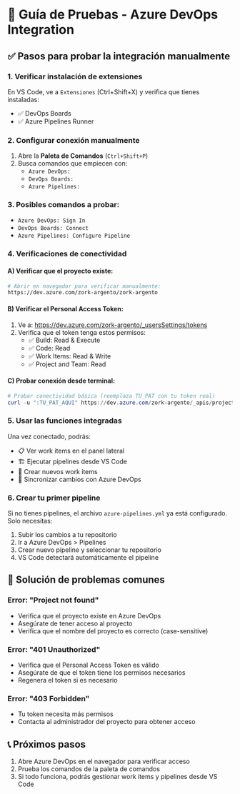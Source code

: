 # 🧪 Guía de Pruebas - Azure DevOps Integration

## ✅ Pasos para probar la integración manualmente

### 1. **Verificar instalación de extensiones**
En VS Code, ve a `Extensiones` (Ctrl+Shift+X) y verifica que tienes instaladas:
- ✅ DevOps Boards
- ✅ Azure Pipelines Runner

### 2. **Configurar conexión manualmente**
1. Abre la **Paleta de Comandos** (`Ctrl+Shift+P`)
2. Busca comandos que empiecen con:
   - `Azure DevOps:`
   - `DevOps Boards:`
   - `Azure Pipelines:`

### 3. **Posibles comandos a probar:**
- `Azure DevOps: Sign In`
- `DevOps Boards: Connect`
- `Azure Pipelines: Configure Pipeline`

### 4. **Verificaciones de conectividad**

#### A) Verificar que el proyecto existe:
```bash
# Abrir en navegador para verificar manualmente:
https://dev.azure.com/zork-argento/zork-argento
```

#### B) Verificar el Personal Access Token:
1. Ve a: https://dev.azure.com/zork-argento/_usersSettings/tokens
2. Verifica que el token tenga estos permisos:
   - ✅ Build: Read & Execute
   - ✅ Code: Read 
   - ✅ Work Items: Read & Write
   - ✅ Project and Team: Read

#### C) Probar conexión desde terminal:
```powershell
# Probar conectividad básica (reemplaza TU_PAT con tu token real)
curl -u ":TU_PAT_AQUI" https://dev.azure.com/zork-argento/_apis/projects
```

### 5. **Usar las funciones integradas**

Una vez conectado, podrás:
- 📋 Ver work items en el panel lateral
- 🏗️ Ejecutar pipelines desde VS Code  
- 📝 Crear nuevos work items
- 🔄 Sincronizar cambios con Azure DevOps

### 6. **Crear tu primer pipeline**
Si no tienes pipelines, el archivo `azure-pipelines.yml` ya está configurado. Solo necesitas:
1. Subir los cambios a tu repositorio
2. Ir a Azure DevOps > Pipelines
3. Crear nuevo pipeline y seleccionar tu repositorio
4. VS Code detectará automáticamente el pipeline

## 🐛 Solución de problemas comunes

### Error: "Project not found"
- Verifica que el proyecto existe en Azure DevOps
- Asegúrate de tener acceso al proyecto
- Verifica que el nombre del proyecto es correcto (case-sensitive)

### Error: "401 Unauthorized"  
- Verifica que el Personal Access Token es válido
- Asegúrate de que el token tiene los permisos necesarios
- Regenera el token si es necesario

### Error: "403 Forbidden"
- Tu token necesita más permisos
- Contacta al administrador del proyecto para obtener acceso

## 📞 Próximos pasos
1. Abre Azure DevOps en el navegador para verificar acceso
2. Prueba los comandos de la paleta de comandos
3. Si todo funciona, podrás gestionar work items y pipelines desde VS Code

